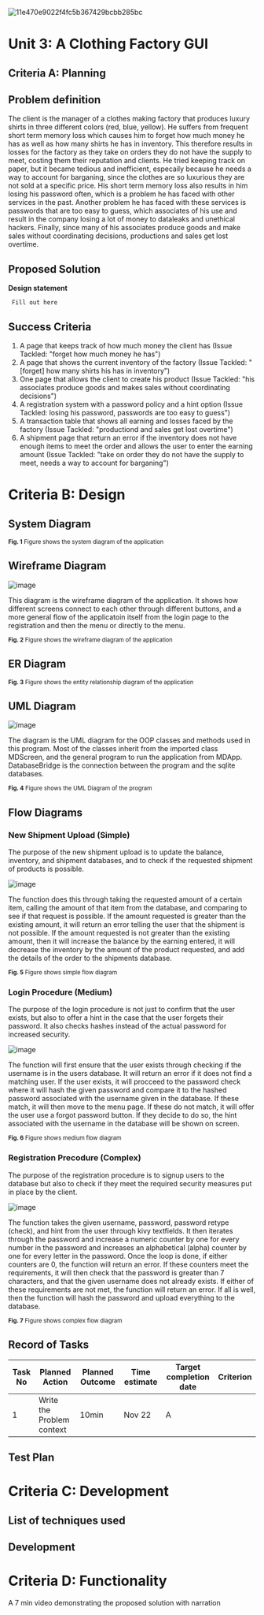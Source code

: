 ![11e470e9022f4fc5b367429bcbb285bc](https://github.com/comsci-uwc-isak/unit2_2023/assets/53995212/1d14b1d3-ae39-4ef3-8ec9-3329630eacae)

# Unit 3: A Clothing Factory GUI

## Criteria A: Planning

## Problem definition

The client is the manager of a clothes making factory that produces luxury shirts in three different colors (red, blue, yellow). He suffers from frequent short term memory loss which causes him to forget how much money he has as well as how many shirts he has in inventory. This therefore results in losses for the factory as they take on orders they do not have the supply to meet, costing them their reputation and clients. He tried keeping track on paper, but it became tedious and inefficient, especaily because he needs a way to account for barganing, since the clothes are so luxurious they are not sold at a specific price. His short term memory loss also results in him losing his password often, which is a problem he has faced with other services in the past. Another problem he has faced with these services is passwords that are too easy to guess, which associates of his use and result in the company losing a lot of money to dataleaks and unethical hackers. Finally, since many of his associates produce goods and make sales without coordinating decisions, productions and sales get lost overtime.

## Proposed Solution

**Design statement**

``` Fill out here```

## Success Criteria
1. A page that keeps track of how much money the client has (Issue Tackled: "forget how much money he has")
2. A page that shows the current inventory of the factory (Issue Tackled: "[forget] how many shirts his has in inventory")
3. One page that allows the client to create his product (Issue Tackled: "his associates produce goods and makes sales without coordinating decisions")
4. A registration system with a password policy and a hint option (Issue Tackled: losing his password, passwords are too easy to guess")
5. A transaction table that shows all earning and losses faced by the factory (Issue Tackled: "productiond and sales get lost overtime")
6. A shipment page that return an error if the inventory does not have enough items to meet the order and allows the user to enter the earning amount (Issue Tackled: "take on order they do not have the supply to meet, needs a way to account for barganing")


# Criteria B: Design

## System Diagram

<sub>**Fig. 1** Figure shows the system diagram of the application</sub>

## Wireframe Diagram
![image](https://github.com/Amine-Itani/Unit-3/assets/123438294/3f41eb43-509e-4f1e-96bc-3391c2fe191d)

This diagram is the wireframe diagram of the application. It shows how different screens connect to each other through different buttons, and a more general flow of the applicatoin itself from the login page to the registration and then the menu or directly to the menu.

<sub>**Fig. 2** Figure shows the wireframe diagram of the application</sub>

## ER Diagram

<sub>**Fig. 3** Figure shows the entity relationship diagram of the application</sub>

## UML Diagram 
![image](https://github.com/Amine-Itani/Unit-3/assets/123438294/04baecc1-d71f-40c9-84d0-ca05329cbe02)

The diagram is the UML diagram for the OOP classes and methods used in this program. Most of the classes inherit from the imported class MDScreen, and the general program to run the application from MDApp. DatabaseBridge is the connection between the program and the sqlite databases.

<sub>**Fig. 4** Figure shows the UML Diagram of the program</sub>

## Flow Diagrams

### New Shipment Upload (Simple)
The purpose of the new shipment upload is to update the balance, inventory, and shipment databases, and to check if the requested shipment of products is possible.

![image](https://github.com/Amine-Itani/Unit-3/assets/123438294/236f3c29-6938-48d7-9751-8d93d25ba513)

The function does this through taking the requested amount of a certain item, calling the amount of that item from the database, and comparing to see if that request is possible. If the amount requested is greater than the existing amount, it will return an error telling the user that the shipment is not possible. If the amount requested is not greater than the existing amount, then it will increase the balance by the earning entered, it will decrease the inventory by the amount of the product requested, and add the details of the order to the shipments database.

<sub>**Fig. 5** Figure shows simple flow diagram</sub>

### Login Procedure (Medium)
The purpose of the login procedure is not just to confirm that the user exists, but also to offer a hint in the case that the user forgets their password. It also checks hashes instead of the actual password for increased security.

![image](https://github.com/Amine-Itani/Unit-3/assets/123438294/6237cc1a-4243-4683-9132-0b9c5ae26900)

The function will first ensure that the user exists through checking if the username is in the users database. It will return an error if it does not find a matching user. If the user exists, it will procceed to the password check where it will hash the given password and compare it to the hashed password associated with the username given in the database. If these match, it will then move to the menu page. If these do not match, it will offer the user use a forgot password button. If they decide to do so, the hint associated with the username in the database will be shown on screen.

<sub>**Fig. 6** Figure shows medium flow diagram</sub>

### Registration Precodure (Complex)
The purpose of the registration procedure is to signup users to the database but also to check if they meet the required security measures put in place by the client.

![image](https://github.com/Amine-Itani/Unit-3/assets/123438294/d819ae11-b300-420e-a04a-bc51c6c0db40)

The function takes the given username, password, password retype (check), and hint from the user through kivy textfields. It then iterates through the password and increase a numeric counter by one for every number in the password and increases an alphabetical (alpha) counter by one for every letter in the password. Once the loop is done, if either counters are 0, the function will return an error. If these counters meet the requirements, it will then check that the password is greater than 7 characters, and that the given username does not already exists. If either of these requirements are not met, the function will return an error. If all is well, then the function will hash the password and upload everything to the database.

<sub>**Fig. 7** Figure shows complex flow diagram</sub>

## Record of Tasks
| Task No | Planned Action                                                | Planned Outcome                                                                                                 | Time estimate | Target completion date | Criterion |
|---------|---------------------------------------------------------------|-----------------------------------------------------------------------------------------------------------------|---------------|------------------------|-----------|
| 1       | Write the Problem context                        | 10min         | Nov 22                 | A         |

## Test Plan

# Criteria C: Development

## List of techniques used

## Development


# Criteria D: Functionality

A 7 min video demonstrating the proposed solution with narration
